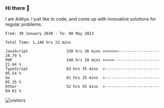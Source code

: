 ### Hi there 👋

I am Aditya. I just like to code, and come up with innovative solutions for regular problems.

<!--START_SECTION:waka-->

```text
From: 30 January 2020 - To: 08 May 2023

Total Time: 1,148 hrs 22 mins

JavaScript                 330 hrs 36 mins >>>>>>>------------------   28.79 %
PHP                        248 hrs 28 mins >>>>>--------------------   21.64 %
TypeScript                 63 hrs 35 mins  >------------------------   05.54 %
Go                         61 hrs 25 mins  >------------------------   05.35 %
Other                      52 hrs 55 mins  >------------------------   04.61 %
```

<!--END_SECTION:waka-->

![visitors](https://visitor-badge.glitch.me/badge?page_id=BrainBuzzer.visitor-badge&left_color=green&right_color=red)
